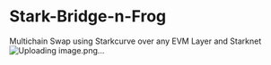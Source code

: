 # Stark-Bridge-n-Frog
Multichain Swap using Starkcurve over any EVM Layer and Starknet
![Uploading image.png…]()
